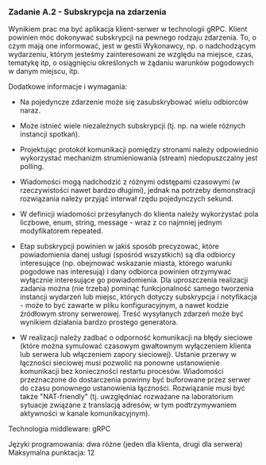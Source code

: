 ### Zadanie A.2 - Subskrypcja na zdarzenia

Wynikiem prac ma być aplikacja klient-serwer w technologii gRPC. Klient powinien móc dokonywać
subskrypcji na pewnego rodzaju zdarzenia. To, o czym mają one informować, jest w gestii Wykonawcy,
np. o nadchodzącym wydarzeniu, którym jesteśmy zainteresowani ze względu na miejsce, czas, tematykę
itp, o osiągnięciu określonych w żądaniu warunków pogodowych w danym miejscu, itp.

Dodatkowe informacje i wymagania:

- Na pojedyncze zdarzenie może się zasubskrybować wielu odbiorców naraz.

- Może istnieć wiele niezależnych subskrypcji (tj. np. na wiele różnych instancji spotkań). 

- Projektując protokół komunikacji pomiędzy stronami należy odpowiednio wykorzystać mechanizm
  strumieniowania (stream) niedopuszczalny jest polling.

- Wiadomości mogą nadchodzić z różnymi odstępami czasowymi (w rzeczywistości nawet bardzo długimi),
  jednak na potrzeby demonstracji rozwiązania należy przyjąć interwał rzędu pojedynczych sekund.

- W definicji wiadomości przesyłanych do klienta należy wykorzystać pola liczbowe, enum, string,
  message - wraz z co najmniej jednym modyfikatorem repeated. 

- Etap subskrypcji powinien w jakiś sposób precyzować, które powiadomienia danej usługi (spośród
  wszystkich) są dla odbiorcy interesujące (np. obejmować wskazanie miasta, którego warunki pogodowe
  nas interesują) i dany odbiorca powinien otrzymywać wyłącznie interesujące go powiadomienia. Dla
  uproszczenia realizacji zadania można (nie trzeba) pominąć funkcjonalność samego tworzenia
  instancji wydarzeń lub miejsc, których dotyczy subskrypcja i notyfikacja - może to być zawarte w
  pliku konfiguracyjnym, a nawet kodzie źródłowym strony serwerowej. Treść wysyłanych zdarzeń może
  być wynikiem działania bardzo prostego generatora. 

- W realizacji należy zadbać o odporność komunikacji na błędy sieciowe (które można symulować
  czasowym gwałtownym wyłączeniem klienta lub serwera lub włączeniem zapory sieciowej). Ustanie
  przerwy w łączności sieciowej musi pozwolić na ponowne ustanowienie komunikacji bez konieczności
  restartu procesów. Wiadomości przeznaczone do dostarczenia powinny być buforowane przez serwer do
  czasu ponownego ustanowienia łączności. Rozwiązanie musi być także "NAT-friendly" (tj. uwzględniać
  rozważane na laboratorium sytuacje związane z translacją adresów, w tym podtrzymywaniem aktywności
  w kanale komunikacyjnym). 

Technologia middleware: gRPC

Języki programowania: dwa różne (jeden dla klienta, drugi dla serwera) Maksymalna punktacja: 12